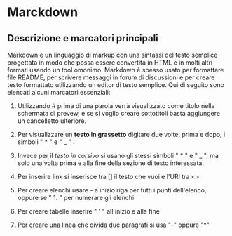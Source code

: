 # Marckdown

## Descrizione e marcatori principali

Markdown è un linguaggio di markup con una sintassi del testo semplice progettata in modo che possa essere convertita in HTML e in molti altri formati usando un tool omonimo. Markdown è spesso usato per formattare file README, per scrivere messaggi in forum di discussioni e per creare testo formattato utilizzando un editor di testo semplice. Qui di seguito sono elencati alcuni marcatori essenziali:

1. Utilizzando # prima di una parola verrà visualizzato come titolo nella schermata di prevew, e se si voglio creare sottotitoli basta aggiungere un cancelletto ulteriore.

2. Per visualizzare un **testo in grassetto** digitare due volte, prima e dopo, i simboli " \* " e " \_ " .

3. Invece per il _testo in corsivo_ si usano gli stessi simboli " \* " e " \_ ", ma solo una volta prima e alla fine della sezione di testo interessata.

4. Per inserire link si inserisce tra [] il testo che vuoi e l'URl tra <>

5. Per creare elenchi usare - a inizio riga per tutti i punti dell'elenco, oppure se " 1. " per numerare gli elenchi

6. Per creare tabelle inserire " ' " all'inizio e alla fine

7. Per creare una linea che divida due paragrafi si usa "-" oppure "\*"
